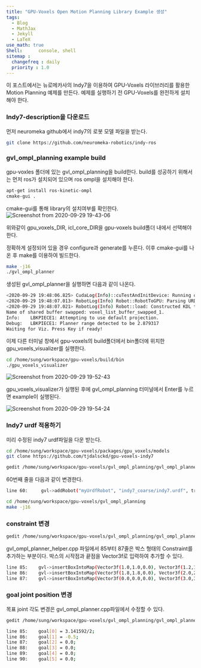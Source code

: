 ```yaml
---
title: "GPU-Voxels Open Motion Planning Library Example 생성"
tags:
  - Blog
  - MathJax
  - Jekyll
  - LaTeX
use_math: true
Shell:      console, shell
sitemap :
  changefreq : daily
  priority : 1.0
---
```


이 포스트에서는 뉴로메카사의 Indy7을 이용하여 GPU-Voxels 라이브러리를 활용한 Motion Planning 예제를 만든다.
예제를 실행하기 전 GPU-Voxels를 완전하게 설치해야 한다.
### Indy7-description을 다운로드
먼저 neuromeka github에서 indy7의 로봇 모델 파일을 받는다.
```bash
git clone https://github.com/neuromeka-robotics/indy-ros
```

### gvl_ompl_planning example build
gpu-voxles 폴더에 있는 gvl_ompl_planning을 build한다.
build를 성공하기 위해서는 먼저 ros가 설치되어 있으며 ros ompl을 설치해야 한다.
```bash
apt-get install ros-kinetic-ompl
cmake-gui .
```
cmake-gui를 통해 library의 설치여부를 확인한다.
![Screenshot from 2020-09-29 19-43-06](https://user-images.githubusercontent.com/53217819/94548717-18d19f00-028c-11eb-8ab5-044c2fad5efb.png)

위와같이 gpu_voxels_DIR, icl_core_DIR을 gpu-voxels build폴더 내에서 선택해야한다.

정확하게 설정되어 있을 경우 configure과 generate를 누른다.
이후 cmake-gui를 나온 후 make를 이용하여 빌드한다.
```bash
make -j16
./gvl_ompl_planner
```
생성된 gvl_ompl_planner을 실행하면 다음과 같이 나온다. 
```bash
<2020-09-29 19:48:06.825> CudaLog(Info)::cuTestAndInitDevice: Running on GPU 0 (GeForce RTX 2080 Ti)
<2020-09-29 19:48:07.013> RobotLog(Info) Robot::RobotToGPU: Parsing URDF /home/sung/workspace/gpu-voxels/packages/gpu_voxels/models/indy7_coarse/indy7.urdf
<2020-09-29 19:48:07.021> RobotLog(Info) Robot::load: Constructed KDL tree has 6 Joints and 8 segments.
Name of shared buffer swapped: voxel_list_buffer_swapped_1.
Info:    LBKPIECE1: Attempting to use default projection.
Debug:   LBKPIECE1: Planner range detected to be 2.879317
Waiting for Viz. Press Key if ready!
```
이제 다른 터미널 창에서 gpu-voxels의 build폴더에서 bin폴더에 위치한 gpu_voxels_visualizer를 실행한다.
```bash
cd /home/sung/workspace/gpu-voxels/build/bin
./gpu_voxels_visualizer
```
![Screenshot from 2020-09-29 19-52-43](https://user-images.githubusercontent.com/53217819/94549545-5aaf1500-028d-11eb-8efb-b2195f97eaae.png)

gpu_voxels_visualizer가 실행된 후에 gvl_ompl_planning 터미널에서 Enter를 누르면 example이 실행된다.

![Screenshot from 2020-09-29 19-54-24](https://user-images.githubusercontent.com/53217819/94549714-9944cf80-028d-11eb-802f-ca3ea17cf53c.png)

### Indy7 urdf 적용하기
미리 수정된 indy7 urdf파일을 다운 받는다.
```bash
cd /home/sung/workspace/gpu-voxels/packages/gpu_voxels/models
git clone https://github.com/tjdalsckd/gpu-voxels-indy7
```

```bash
gedit /home/sung/workspace/gpu-voxels/gvl_ompl_planning/gvl_ompl_planner_helper.cpp
```
60번째 줄을 다음과 같이 변경한다.
```bash
line 60:     gvl->addRobot("myUrdfRobot", "indy7_coarse/indy7.urdf", true);
```

```bash
cd /home/sung/workspace/gpu-voxels/gvl_ompl_planning
make -j16
```
### constraint 변경

```bash
gedit /home/sung/workspace/gpu-voxels/gvl_ompl_planning/gvl_ompl_planner_helper.cpp
```
gvl_ompl_planner_helper.cpp 파일에서 85부터 87줄은 박스 형태의 Constraint를 추가하는 부분이다.
박스의 시작점과 끝점을 Vector3f로 입력하여 추가할 수 있다.

```bash
line 85:    gvl->insertBoxIntoMap(Vector3f(1.0,1.0,0.0), Vector3f(1.2,1.2,1.2), "myEnvironmentMap", eBVM_OCCUPIED, 2);
line 86:    gvl->insertBoxIntoMap(Vector3f(1.8,1.8,0.0), Vector3f(2.0,2.0,1.2), "myEnvironmentMap", eBVM_OCCUPIED, 2);
line 87:    gvl->insertBoxIntoMap(Vector3f(0.0,0.0,0.0), Vector3f(3.0,3.0,0.01), "myEnvironmentMap", eBVM_OCCUPIED, 2);
```
### goal joint position 변경
목표 joint 각도 변경은 gvl_ompl_planner.cpp파일에서 수정할 수 있다.

```bash
gedit /home/sung/workspace/gpu-voxels/gvl_ompl_planning/gvl_ompl_planner.cpp
```

```bash
line 85:    goal[0] = 3.141592/2;
line 86:    goal[1] = -0.5;
line 87:    goal[2] = 0.0;
line 88:    goal[3] = 0.0;
line 89:    goal[4] = 0.0;
line 90:    goal[5] = 0.0;
```

